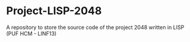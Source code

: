 # Project-LISP-2048
A repository to store the source code of the project 2048 written in LISP (PUF HCM - LINF13)
